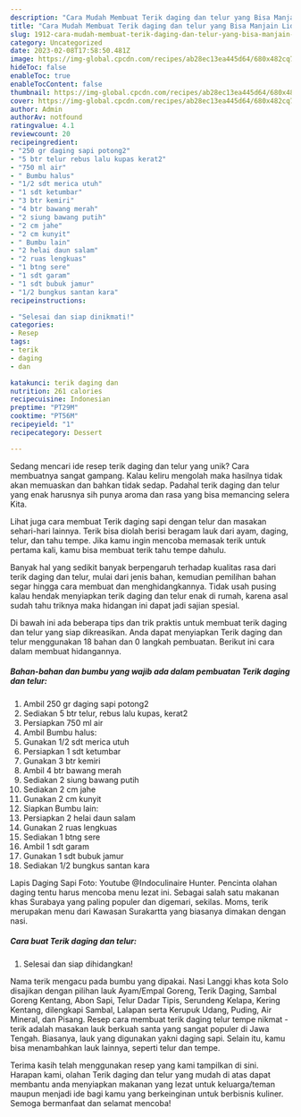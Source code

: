 ```yaml
---
description: "Cara Mudah Membuat Terik daging dan telur yang Bisa Manjain Lidah"
title: "Cara Mudah Membuat Terik daging dan telur yang Bisa Manjain Lidah"
slug: 1912-cara-mudah-membuat-terik-daging-dan-telur-yang-bisa-manjain-lidah
category: Uncategorized
date: 2023-02-08T17:58:50.481Z
image: https://img-global.cpcdn.com/recipes/ab28ec13ea445d64/680x482cq70/terik-daging-dan-telur-foto-resep-utama.jpg
hideToc: false
enableToc: true
enableTocContent: false
thumbnail: https://img-global.cpcdn.com/recipes/ab28ec13ea445d64/680x482cq70/terik-daging-dan-telur-foto-resep-utama.jpg
cover: https://img-global.cpcdn.com/recipes/ab28ec13ea445d64/680x482cq70/terik-daging-dan-telur-foto-resep-utama.jpg
author: Admin
authorAv: notfound
ratingvalue: 4.1
reviewcount: 20
recipeingredient:
- "250 gr daging sapi potong2"
- "5 btr telur rebus lalu kupas kerat2"
- "750 ml air"
- " Bumbu halus"
- "1/2 sdt merica utuh"
- "1 sdt ketumbar"
- "3 btr kemiri"
- "4 btr bawang merah"
- "2 siung bawang putih"
- "2 cm jahe"
- "2 cm kunyit"
- " Bumbu lain"
- "2 helai daun salam"
- "2 ruas lengkuas"
- "1 btng sere"
- "1 sdt garam"
- "1 sdt bubuk jamur"
- "1/2 bungkus santan kara"
recipeinstructions:

- "Selesai dan siap dinikmati!"
categories:
- Resep
tags:
- terik
- daging
- dan

katakunci: terik daging dan 
nutrition: 261 calories
recipecuisine: Indonesian
preptime: "PT29M"
cooktime: "PT56M"
recipeyield: "1"
recipecategory: Dessert

---
```





Sedang mencari ide resep terik daging dan telur yang unik? Cara membuatnya sangat gampang. Kalau keliru mengolah maka hasilnya tidak akan memuaskan dan bahkan tidak sedap. Padahal terik daging dan telur yang enak harusnya sih punya aroma dan rasa yang bisa memancing selera Kita.





Lihat juga cara membuat Terik daging sapi dengan telur dan masakan sehari-hari lainnya. Terik bisa diolah berisi beragam lauk dari ayam, daging, telur, dan tahu tempe. Jika kamu ingin mencoba memasak terik untuk pertama kali, kamu bisa membuat terik tahu tempe dahulu.

Banyak hal yang sedikit banyak berpengaruh terhadap kualitas rasa dari terik daging dan telur, mulai dari jenis bahan, kemudian pemilihan bahan segar hingga cara membuat dan menghidangkannya. Tidak usah pusing kalau hendak menyiapkan terik daging dan telur enak di rumah, karena asal sudah tahu triknya maka hidangan ini dapat jadi sajian spesial.






Di bawah ini ada beberapa tips dan trik praktis untuk membuat terik daging dan telur yang siap dikreasikan. Anda dapat menyiapkan Terik daging dan telur menggunakan 18 bahan dan 0 langkah pembuatan. Berikut ini cara dalam membuat hidangannya.

<!--inarticleads1-->

##### Bahan-bahan dan bumbu yang wajib ada dalam pembuatan Terik daging dan telur:

1. Ambil 250 gr daging sapi potong2
1. Sediakan 5 btr telur, rebus lalu kupas, kerat2
1. Persiapkan 750 ml air
1. Ambil  Bumbu halus:
1. Gunakan 1/2 sdt merica utuh
1. Persiapkan 1 sdt ketumbar
1. Gunakan 3 btr kemiri
1. Ambil 4 btr bawang merah
1. Sediakan 2 siung bawang putih
1. Sediakan 2 cm jahe
1. Gunakan 2 cm kunyit
1. Siapkan  Bumbu lain:
1. Persiapkan 2 helai daun salam
1. Gunakan 2 ruas lengkuas
1. Sediakan 1 btng sere
1. Ambil 1 sdt garam
1. Gunakan 1 sdt bubuk jamur
1. Sediakan 1/2 bungkus santan kara


Lapis Daging Sapi Foto: Youtube @Indoculinaire Hunter. Pencinta olahan daging tentu harus mencoba menu lezat ini. Sebagai salah satu makanan khas Surabaya yang paling populer dan digemari, sekilas. Moms, terik merupakan menu dari Kawasan Surakartta yang biasanya dimakan dengan nasi. 

<!--inarticleads2-->

##### Cara buat Terik daging dan telur:


1. Selesai dan siap dihidangkan!

Nama terik mengacu pada bumbu yang dipakai. Nasi Langgi khas kota Solo disajikan dengan pilihan lauk Ayam/Empal Goreng, Terik Daging, Sambal Goreng Kentang, Abon Sapi, Telur Dadar Tipis, Serundeng Kelapa, Kering Kentang, dilengkapi Sambal, Lalapan serta Kerupuk Udang, Puding, Air Mineral, dan Pisang. Resep cara membuat terik daging telur tempe nikmat - terik adalah masakan lauk berkuah santa yang sangat populer di Jawa Tengah. Biasanya, lauk yang digunakan yakni daging sapi. Selain itu, kamu bisa menambahkan lauk lainnya, seperti telur dan tempe. 

Terima kasih telah menggunakan resep yang kami tampilkan di sini. Harapan kami, olahan Terik daging dan telur yang mudah di atas dapat membantu anda menyiapkan makanan yang lezat untuk keluarga/teman maupun menjadi ide bagi kamu yang berkeinginan untuk berbisnis kuliner. Semoga bermanfaat dan selamat mencoba!
